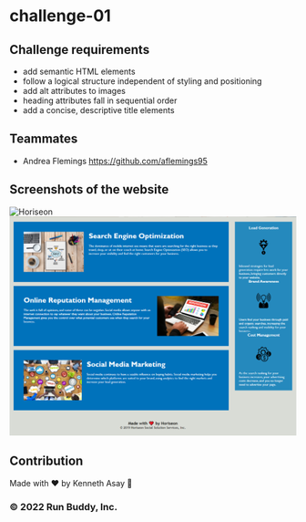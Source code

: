 # challenge-01

## Challenge requirements
* add semantic HTML elements
* follow a logical structure independent of styling and positioning 
* add alt attributes to images
* heading attributes fall in sequential order
* add a concise, descriptive title elements

## Teammates
* Andrea Flemings https://github.com/aflemings95 

## Screenshots of the website

![Horiseon](horiseon.png)
![Horiseon](seon.png)













## Contribution
Made with ❤️ by Kenneth Asay 🏃

###  &copy; 2022 Run Buddy, Inc.
